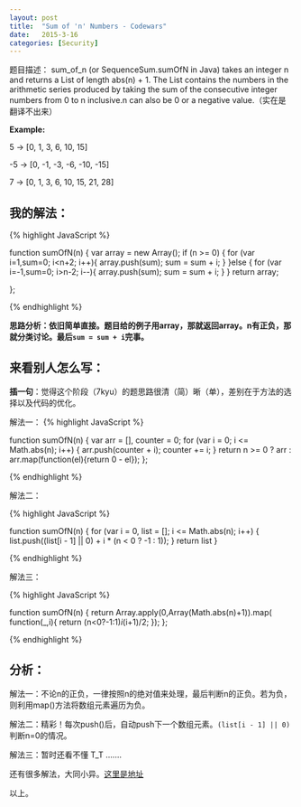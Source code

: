 ```yaml
---
layout: post
title:  "Sum of 'n' Numbers - Codewars"
date:   2015-3-16
categories: [Security]
---
```


题目描述：
sum\_of\_n (or SequenceSum.sumOfN in Java) takes an integer n and returns a List of length abs(n) + 1. The List contains the numbers in the arithmetic series produced by taking the sum of the consecutive integer numbers from 0 to n inclusive.n can also be 0 or a negative value.（实在是翻译不出来）

**Example:**

5 -> [0, 1, 3, 6, 10, 15]

-5 -> [0, -1, -3, -6, -10, -15]

7 -> [0, 1, 3, 6, 10, 15, 21, 28]

## 我的解法：
{% highlight JavaScript %}

function sumOfN(n) {
  var array = new Array();
  if (n >= 0) {
    for (var i=1,sum=0; i<n+2; i++){
      array.push(sum);
      sum = sum + i;
    }
  }else {
    for (var i=-1,sum=0; i>n-2; i--){
      array.push(sum);
      sum = sum + i;
    }
  }
  return array;

};

{% endhighlight %}

**思路分析：依旧简单直接。题目给的例子用array，那就返回array。n有正负，那就分类讨论。最后`sum = sum + i`完事。**

## 来看别人怎么写：

**插一句**：觉得这个阶段（7kyu）的题思路很清（简）晰（单），差别在于方法的选择以及代码的优化。

解法一：
{% highlight JavaScript %}

function sumOfN(n) {
  var arr = [],
      counter = 0;
  for (var i = 0; i <= Math.abs(n); i++) {
    arr.push(counter + i);
    counter += i;
  }
  return n >= 0 ? arr : arr.map(function(el){return 0 - el});
};

{% endhighlight %}

解法二：

{% highlight JavaScript %}

function sumOfN(n) {
  for (var i = 0, list = []; i <= Math.abs(n); i++) {
    list.push((list[i - 1] || 0) + i * (n < 0 ? -1 : 1));
  }
  return list
}

{% endhighlight %}

解法三：

{% highlight JavaScript %}

function sumOfN(n) {
  return Array.apply(0,Array(Math.abs(n)+1)).map(
	function(_,i){
		return (n<0?-1:1)*i*(i+1)/2;
	});
};

{% endhighlight %}

## 分析：

解法一：不论n的正负，一律按照n的绝对值来处理，最后判断n的正负。若为负，则利用map()方法将数组元素遍历为负。

解法二：精彩！每次push()后，自动push下一个数组元素。`(list[i - 1] || 0)`判断n=0的情况。

解法三：暂时还看不懂 T_T .......

还有很多解法，大同小异。[这里是地址](http://www.codewars.com/kata/5436f26c4e3d6c40e5000282/train/javascript)

以上。
